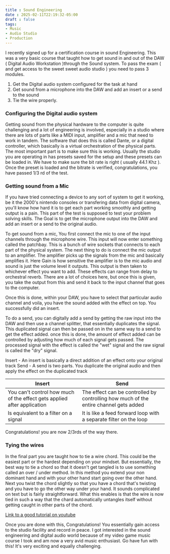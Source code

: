 ```yaml
---
title : Sound Engineering
date : 2025-02-11T22:19:32-05:00
draft : false
tags:
- Music
- Audio Studio
- Production
---
```


I recently signed up for a certification course in sound Engineering. This was a very basic course that taught how to get sound in and out of the DAW ( Digital Audio Workstation )through the Sound system.
To pass the exam ( and get access to the sweet sweet audio studio ) you need to pass 3 modules.

1. Get the Digital audio system configured for the task at hand
2. Get sound from a microphone into the DAW and add an insert or a send to the sound
3. Tie the wire properly.

### Configuring the Digital audio system

Getting sound from the physical hardware to the computer is quite challenging and a lot of engineering is involved, especially in a studio where there are lots of parts like a MIDI input, amplifier and a mic that need to work in tandem. The software that does this is called Dante, or a digital controller, which basically is a virtual orchestration of the physical parts. The most important part is to make sure this is working. Usually the studio you are operating in has presets saved for the setup and these presets can be loaded in. We have to make sure the bit rate is right ( usually 44.1 Khz ). Once the preset is loaded and the bitrate is verified, congratulations, you have passed 1/3 rd of the test.

### Getting sound from a Mic

If you have tried connecting a device to any sort of system to get it working, be it the 2000's nintendo consoles or transfering data from digital camera, you'll know how hard it is to get each part working smoothly and getting output is a pain. This part of the test is supposed to test your problem solving skills. The Goal is to get the microphone output into the DAW and add an insert or a send to the original audio.

To get sound from a mic, You first connect the mic to one of the input channels through the microphone wire. This input will now enter something called the patchbay. This is a bunch of wire sockets that connects to each part of the physical system. The next thing to do is connect the mic output to an amplifier. The amplifier picks up the signals from the mic and basically amplifies it. Here Gain is how sensitive the amplifier is to the mic audio and sound is just the volume level it outputs. This output is then taken to whichever effect you want to add. These effects can range from delay to orchestral reverb. There are a lot of choices here, but once this is given, you take the output from this and send it back to the input channel that goes to the computer.

Once this is done, within your DAW, you have to select that particular audio channel and voila, you have the sound added with the effect on top. You successfully did an insert.

To do a send, you can digitally add a send by getting the raw input into the DAW and then use a channel splitter, that essentially duplicates the signal. This duplicated signal can then be passed on in the same way to a send to get the effect added. once this is done, the amount of effect added can be controlled by adjusting how much of each signal gets passed. The processed signal with the effect is called the "wet" signal and the raw signal is called the "dry" signal.

Insert - An insert is basically a direct addition of an effect onto your original track
Send - A send is two parts. You duplicate the original audio and then apply the effect on the duplicated track

| Insert | Send |
|--------|------|
| You can't control how much of the effect gets applied after application | The effect can be controlled by controlling how much of the entire channel gets added |
| Is equivalent to a filter on a signal | It is like a feed forward loop with a separate filter on the loop |

Congratulations! you are now 2/3rds of the way there.

### Tying the wires

In the final part you are taught how to tie a wire chord. This could be the easiest part or the hardest depending on your mindset. But essentially, the best way to tie a chord so that it doesn't get tangled is to use something called an over / under method. In this method you extend your non dominant hand and with your other hand start going over the other hand. Next you twist the chord slightly so that you have a chord that's twisting and you have to go the other way under your hand. It sounds complicated on text but is fairly straightforward. What this enables is that the wire is now tied in such a way that the chard automatically untangles itself without getting caught in other parts of the chord.

[Link to a good tutorial on youtube](https://www.youtube.com/watch?v=NYb2n6_UPEQ)

Once you are done with this, Congratulations! You essentially gain access to the studio facility and record in peace. I got interested in the sound engineering and digital audio world because of my video game music course I took and am now a very avid music enthusiast. Go have fun with this! It's very exciting and equally challenging.